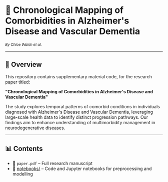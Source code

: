 # 🧠 Chronological Mapping of Comorbidities in Alzheimer's Disease and Vascular Dementia

<sub><i>By Chloe Walsh et al.</i></sub>

---

## 📘 Overview

This repository contains supplementary material code, for the research paper titled:

**"Chronological Mapping of Comorbidities in Alzheimer's Disease and Vascular Dementia"**

The study explores temporal patterns of comorbid conditions in individuals diagnosed with Alzheimer's Disease and Vascular Dementia, leveraging large-scale health data to identify distinct progression pathways. Our findings aim to enhance understanding of multimorbidity management in neurodegenerative diseases.

---

## 📊 Contents

- 📄 `paper.pdf` – Full research manuscript  
- 🧮 [notebooks/](./Code/) – Code and Jupyter notebooks for preprocessing and modelling  
